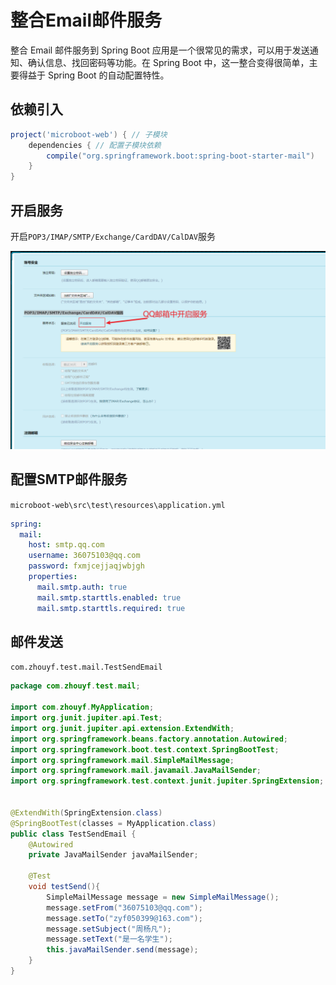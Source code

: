 # 整合Email邮件服务

整合 Email 邮件服务到 Spring Boot 应用是一个很常见的需求，可以用于发送通知、确认信息、找回密码等功能。在 Spring Boot 中，这一整合变得很简单，主要得益于 Spring Boot 的自动配置特性。

## 依赖引入

```groovy
project('microboot-web') { // 子模块
    dependencies { // 配置子模块依赖
        compile("org.springframework.boot:spring-boot-starter-mail")
    }
}
```

## 开启服务

开启`POP3/IMAP/SMTP/Exchange/CardDAV/CalDAV`服务

![image-20231030130602895](assets/image-20231030130602895.png)

## 配置SMTP邮件服务

`microboot-web\src\test\resources\application.yml`

```yaml
spring:
  mail:
    host: smtp.qq.com
    username: 36075103@qq.com
    password: fxmjcejjaqjwbjgh
    properties:
      mail.smtp.auth: true
      mail.smtp.starttls.enabled: true
      mail.smtp.starttls.required: true
```

## 邮件发送

`com.zhouyf.test.mail.TestSendEmail`

```java
package com.zhouyf.test.mail;

import com.zhouyf.MyApplication;
import org.junit.jupiter.api.Test;
import org.junit.jupiter.api.extension.ExtendWith;
import org.springframework.beans.factory.annotation.Autowired;
import org.springframework.boot.test.context.SpringBootTest;
import org.springframework.mail.SimpleMailMessage;
import org.springframework.mail.javamail.JavaMailSender;
import org.springframework.test.context.junit.jupiter.SpringExtension;


@ExtendWith(SpringExtension.class)
@SpringBootTest(classes = MyApplication.class)
public class TestSendEmail {
    @Autowired
    private JavaMailSender javaMailSender;

    @Test
    void testSend(){
        SimpleMailMessage message = new SimpleMailMessage();
        message.setFrom("36075103@qq.com");
        message.setTo("zyf050399@163.com");
        message.setSubject("周杨凡");
        message.setText("是一名学生");
        this.javaMailSender.send(message);
    }
}
```





